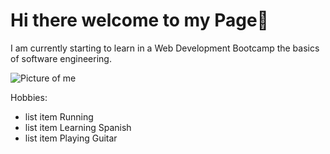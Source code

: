 # Hi there welcome to my Page👋

I am currently starting to learn in a Web Development Bootcamp the basics of software engineering.

![Picture of me]([https://tsg-leichtathletik-rasenkraftsport.heidenheim.com/index.php/2023/10/05/1-oktober-2023-koeln-marathon/#iLightbox[gallery_image_1]/0](https://tsg-leichtathletik-rasenkraftsport.heidenheim.com/wp-content/uploads/2023/10/Bjoern_Jentschke.jpg))

Hobbies:
- list item Running
- list item Learning Spanish
- list item Playing Guitar
<!--
**Bjoern-Jentschke/Bjoern-Jentschke** is a ✨ _special_ ✨ repository because its `README.md` (this file) appears on your GitHub profile.

Here are some ideas to get you started:

- 🔭 I’m currently working on ...
- 🌱 I’m currently learning ...
- 👯 I’m looking to collaborate on ...
- 🤔 I’m looking for help with ...
- 💬 Ask me about ...
- 📫 How to reach me: ...
- 😄 Pronouns: ...
- ⚡ Fun fact: ...
-->
